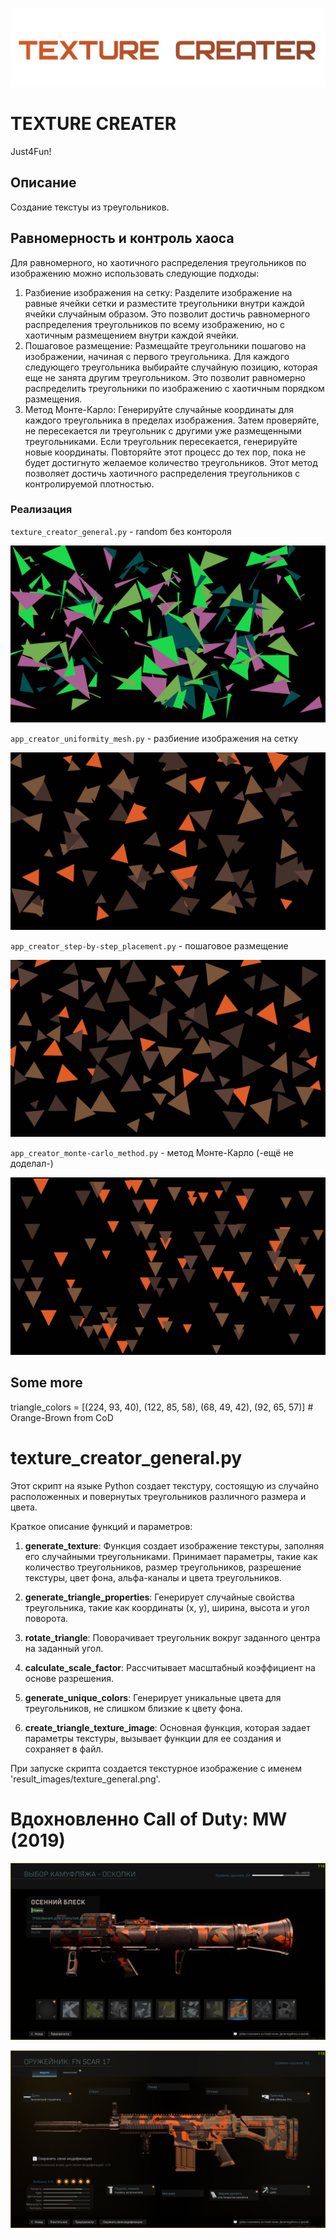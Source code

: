 ![](.gitcontent/app_title_text.png)
# TEXTURE CREATER

Just4Fun!
## Описание

Создание текстуы из треугольников.

## Равномерность и контроль хаоса

Для равномерного, но хаотичного распределения треугольников по изображению можно использовать следующие подходы:

1. Разбиение изображения на сетку: Разделите изображение на равные ячейки сетки и разместите треугольники внутри каждой ячейки случайным образом. Это позволит достичь равномерного распределения треугольников по всему изображению, но с хаотичным размещением внутри каждой ячейки.
2. Пошаговое размещение: Размещайте треугольники пошагово на изображении, начиная с первого треугольника. Для каждого следующего треугольника выбирайте случайную позицию, которая еще не занята другим треугольником. Это позволит равномерно распределить треугольники по изображению с хаотичным порядком размещения.
3. Метод Монте-Карло: Генерируйте случайные координаты для каждого треугольника в пределах изображения. Затем проверяйте, не пересекается ли треугольник с другими уже размещенными треугольниками. Если треугольник пересекается, генерируйте новые координаты. Повторяйте этот процесс до тех пор, пока не будет достигнуто желаемое количество треугольников. Этот метод позволяет достичь хаотичного распределения треугольников с контролируемой плотностью.

### Реализация

`texture_creator_general.py` - random без контороля

![](result_images/texture_general.png)

`app_creator_uniformity_mesh.py` - разбиение изображения на сетку

![](result_images/texture_uniformity_mesh.png)

`app_creator_step-by-step_placement.py` - пошаговое размещение

![](result_images/texture_step-by-step_placement.png)

`app_creator_monte-carlo_method.py` - метод Монте-Карло (-ещё не доделал-)

![](result_images/texture_monte-carlo_method.png)

## Some more

triangle_colors = [(224, 93, 40), (122, 85, 58), (68, 49, 42), (92, 65, 57)] # Orange-Brown from CoD

# texture_creator_general.py

Этот скрипт на языке Python создает текстуру, состоящую из случайно расположенных и повернутых треугольников различного размера и цвета. 

Краткое описание функций и параметров:

1. **generate_texture**: Функция создает изображение текстуры, заполняя его случайными треугольниками. Принимает параметры, такие как количество треугольников, размер треугольников, разрешение текстуры, цвет фона, альфа-каналы и цвета треугольников.

2. **generate_triangle_properties**: Генерирует случайные свойства треугольника, такие как координаты (x, y), ширина, высота и угол поворота.

3. **rotate_triangle**: Поворачивает треугольник вокруг заданного центра на заданный угол.

4. **calculate_scale_factor**: Рассчитывает масштабный коэффициент на основе разрешения.

5. **generate_unique_colors**: Генерирует уникальные цвета для треугольников, не слишком близкие к цвету фона.

6. **create_triangle_texture_image**: Основная функция, которая задает параметры текстуры, вызывает функции для ее создания и сохраняет в файл.

При запуске скрипта создается текстурное изображение с именем 'result_images/texture_general.png'.


# Вдохновленно Call of Duty: MW (2019)

![](.gitcontent/cod_img1.png)

![](.gitcontent/cod_img2.png)